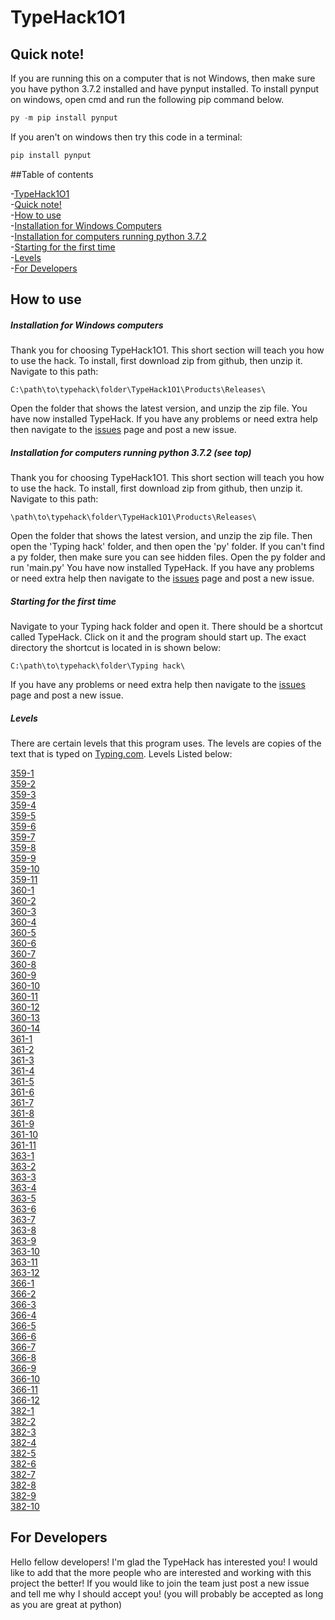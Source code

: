 # TypeHack1O1

## Quick note!

If you are running this on a computer that is not Windows, then make sure you have python 3.7.2 installed and have pynput installed. To install pynput on windows, open cmd and run the following pip command below.
```python
py -m pip install pynput
```

If you aren't on windows then try this code in a terminal:
```python
pip install pynput
```

##Table of contents

-[TypeHack1O1](https://github.com/S-W-dev/TypeHack1O1/blob/master/README.md#typehack1o1)\
-[Quick note!](https://github.com/S-W-dev/TypeHack1O1/blob/master/README.md#quick-note)\
-[How to use](https://github.com/S-W-dev/TypeHack1O1/blob/master/README.md#how-to-use)\
-[Installation for Windows Computers](https://github.com/S-W-dev/TypeHack1O1/blob/master/README.md#installation-for-windows-computers)\
-[Installation for computers running python 3.7.2](https://github.com/S-W-dev/TypeHack1O1/blob/master/README.md#installation-for-computers-running-python-372-see-top)\
-[Starting for the first time](https://github.com/S-W-dev/TypeHack1O1/blob/master/README.md#starting-for-the-first-time)\
-[Levels](https://github.com/S-W-dev/TypeHack1O1/blob/master/README.md#levels)\
-[For Developers](https://github.com/S-W-dev/TypeHack1O1/blob/master/README.md#for-developers)


## How to use

##### Installation for Windows computers

Thank you for choosing TypeHack1O1. This short section will teach you how to use the hack. To install, first download zip from github, then unzip it. Navigate to this path:
```
C:\path\to\typehack\folder\TypeHack1O1\Products\Releases\
```
Open the folder that shows the latest version, and unzip the zip file. You have now installed TypeHack.
If you have any problems or need extra help then navigate to the [issues](https://github.com/S-W-dev/TypeHack1O1/issues) page and post a new issue.

##### Installation for computers running python 3.7.2 (see top)

Thank you for choosing TypeHack1O1. This short section will teach you how to use the hack. To install, first download zip from github, then unzip it. Navigate to this path:
```
\path\to\typehack\folder\TypeHack1O1\Products\Releases\
```
Open the folder that shows the latest version, and unzip the zip file. Then open the 'Typing hack' folder, and then open the 'py' folder. If you can't find a py folder, then make sure you can see hidden files. Open the py folder and run 'main.py'
You have now installed TypeHack.
If you have any problems or need extra help then navigate to the [issues](https://github.com/S-W-dev/TypeHack1O1/issues) page and post a new issue.

##### Starting for the first time

Navigate to your Typing hack folder and open it. There should be a shortcut called TypeHack. Click on it and the program should start up. The exact directory the shortcut is located in is shown below:
```
C:\path\to\typehack\folder\Typing hack\
```
If you have any problems or need extra help then navigate to the [issues](https://github.com/S-W-dev/TypeHack1O1/issues) page and post a new issue.

##### Levels

There are certain levels that this program uses. The levels are copies of the text that is typed on [Typing.com](https://typing.com/). Levels Listed below:

[359-1](https://github.com/S-W-dev/TypeHack1O1/blob/master/Typing%20hack/py/levels/359-1.txt)\
[359-2](https://github.com/S-W-dev/TypeHack1O1/blob/master/Typing%20hack/py/levels/359-2.txt)\
[359-3](https://github.com/S-W-dev/TypeHack1O1/blob/master/Typing%20hack/py/levels/359-3.txt)\
[359-4](https://github.com/S-W-dev/TypeHack1O1/blob/master/Typing%20hack/py/levels/359-4.txt)\
[359-5](https://github.com/S-W-dev/TypeHack1O1/blob/master/Typing%20hack/py/levels/359-5.txt)\
[359-6](https://github.com/S-W-dev/TypeHack1O1/blob/master/Typing%20hack/py/levels/359-6.txt)\
[359-7](https://github.com/S-W-dev/TypeHack1O1/blob/master/Typing%20hack/py/levels/359-7.txt)\
[359-8](https://github.com/S-W-dev/TypeHack1O1/blob/master/Typing%20hack/py/levels/359-8.txt)\
[359-9](https://github.com/S-W-dev/TypeHack1O1/blob/master/Typing%20hack/py/levels/359-9.txt)\
[359-10](https://github.com/S-W-dev/TypeHack1O1/blob/master/Typing%20hack/py/levels/359-10.txt)\
[359-11](https://github.com/S-W-dev/TypeHack1O1/blob/master/Typing%20hack/py/levels/359-11.txt)\
[360-1](https://github.com/S-W-dev/TypeHack1O1/blob/master/Typing%20hack/py/levels/360-1.txt)\
[360-2](https://github.com/S-W-dev/TypeHack1O1/blob/master/Typing%20hack/py/levels/360-2.txt)\
[360-3](https://github.com/S-W-dev/TypeHack1O1/blob/master/Typing%20hack/py/levels/360-3.txt)\
[360-4](https://github.com/S-W-dev/TypeHack1O1/blob/master/Typing%20hack/py/levels/360-4.txt)\
[360-5](https://github.com/S-W-dev/TypeHack1O1/blob/master/Typing%20hack/py/levels/360-5.txt)\
[360-6](https://github.com/S-W-dev/TypeHack1O1/blob/master/Typing%20hack/py/levels/360-6.txt)\
[360-7](https://github.com/S-W-dev/TypeHack1O1/blob/master/Typing%20hack/py/levels/360-7.txt)\
[360-8](https://github.com/S-W-dev/TypeHack1O1/blob/master/Typing%20hack/py/levels/360-8.txt)\
[360-9](https://github.com/S-W-dev/TypeHack1O1/blob/master/Typing%20hack/py/levels/360-9.txt)\
[360-10](https://github.com/S-W-dev/TypeHack1O1/blob/master/Typing%20hack/py/levels/360-10.txt)\
[360-11](https://github.com/S-W-dev/TypeHack1O1/blob/master/Typing%20hack/py/levels/360-11.txt)\
[360-12](https://github.com/S-W-dev/TypeHack1O1/blob/master/Typing%20hack/py/levels/360-12.txt)\
[360-13](https://github.com/S-W-dev/TypeHack1O1/blob/master/Typing%20hack/py/levels/360-13.txt)\
[360-14](https://github.com/S-W-dev/TypeHack1O1/blob/master/Typing%20hack/py/levels/360-14.txt)\
[361-1](https://github.com/S-W-dev/TypeHack1O1/blob/master/Typing%20hack/py/levels/361-1.txt)\
[361-2](https://github.com/S-W-dev/TypeHack1O1/blob/master/Typing%20hack/py/levels/361-2.txt)\
[361-3](https://github.com/S-W-dev/TypeHack1O1/blob/master/Typing%20hack/py/levels/361-3.txt)\
[361-4](https://github.com/S-W-dev/TypeHack1O1/blob/master/Typing%20hack/py/levels/361-4.txt)\
[361-5](https://github.com/S-W-dev/TypeHack1O1/blob/master/Typing%20hack/py/levels/361-5.txt)\
[361-6](https://github.com/S-W-dev/TypeHack1O1/blob/master/Typing%20hack/py/levels/361-6.txt)\
[361-7](https://github.com/S-W-dev/TypeHack1O1/blob/master/Typing%20hack/py/levels/361-7.txt)\
[361-8](https://github.com/S-W-dev/TypeHack1O1/blob/master/Typing%20hack/py/levels/361-8.txt)\
[361-9](https://github.com/S-W-dev/TypeHack1O1/blob/master/Typing%20hack/py/levels/361-9.txt)\
[361-10](https://github.com/S-W-dev/TypeHack1O1/blob/master/Typing%20hack/py/levels/361-10.txt)\
[361-11](https://github.com/S-W-dev/TypeHack1O1/blob/master/Typing%20hack/py/levels/361-11.txt)\
[363-1](https://github.com/S-W-dev/TypeHack1O1/blob/master/Typing%20hack/py/levels/363-1.txt)\
[363-2](https://github.com/S-W-dev/TypeHack1O1/blob/master/Typing%20hack/py/levels/363-2.txt)\
[363-3](https://github.com/S-W-dev/TypeHack1O1/blob/master/Typing%20hack/py/levels/363-3.txt)\
[363-4](https://github.com/S-W-dev/TypeHack1O1/blob/master/Typing%20hack/py/levels/363-4.txt)\
[363-5](https://github.com/S-W-dev/TypeHack1O1/blob/master/Typing%20hack/py/levels/363-5.txt)\
[363-6](https://github.com/S-W-dev/TypeHack1O1/blob/master/Typing%20hack/py/levels/363-6.txt)\
[363-7](https://github.com/S-W-dev/TypeHack1O1/blob/master/Typing%20hack/py/levels/363-7.txt)\
[363-8](https://github.com/S-W-dev/TypeHack1O1/blob/master/Typing%20hack/py/levels/363-8.txt)\
[363-9](https://github.com/S-W-dev/TypeHack1O1/blob/master/Typing%20hack/py/levels/363-9.txt)\
[363-10](https://github.com/S-W-dev/TypeHack1O1/blob/master/Typing%20hack/py/levels/363-10.txt)\
[363-11](https://github.com/S-W-dev/TypeHack1O1/blob/master/Typing%20hack/py/levels/363-11.txt)\
[363-12](https://github.com/S-W-dev/TypeHack1O1/blob/master/Typing%20hack/py/levels/363-12.txt)\
[366-1](https://github.com/S-W-dev/TypeHack1O1/blob/master/Typing%20hack/py/levels/366-1.txt)\
[366-2](https://github.com/S-W-dev/TypeHack1O1/blob/master/Typing%20hack/py/levels/366-2.txt)\
[366-3](https://github.com/S-W-dev/TypeHack1O1/blob/master/Typing%20hack/py/levels/366-3.txt)\
[366-4](https://github.com/S-W-dev/TypeHack1O1/blob/master/Typing%20hack/py/levels/366-4.txt)\
[366-5](https://github.com/S-W-dev/TypeHack1O1/blob/master/Typing%20hack/py/levels/366-5.txt)\
[366-6](https://github.com/S-W-dev/TypeHack1O1/blob/master/Typing%20hack/py/levels/366-6.txt)\
[366-7](https://github.com/S-W-dev/TypeHack1O1/blob/master/Typing%20hack/py/levels/366-7.txt)\
[366-8](https://github.com/S-W-dev/TypeHack1O1/blob/master/Typing%20hack/py/levels/366-8.txt)\
[366-9](https://github.com/S-W-dev/TypeHack1O1/blob/master/Typing%20hack/py/levels/366-9.txt)\
[366-10](https://github.com/S-W-dev/TypeHack1O1/blob/master/Typing%20hack/py/levels/366-10.txt)\
[366-11](https://github.com/S-W-dev/TypeHack1O1/blob/master/Typing%20hack/py/levels/366-11.txt)\
[366-12](https://github.com/S-W-dev/TypeHack1O1/blob/master/Typing%20hack/py/levels/366-12.txt)\
[382-1](https://github.com/S-W-dev/TypeHack1O1/blob/master/Typing%20hack/py/levels/382-1.txt)\
[382-2](https://github.com/S-W-dev/TypeHack1O1/blob/master/Typing%20hack/py/levels/382-2.txt)\
[382-3](https://github.com/S-W-dev/TypeHack1O1/blob/master/Typing%20hack/py/levels/382-3.txt)\
[382-4](https://github.com/S-W-dev/TypeHack1O1/blob/master/Typing%20hack/py/levels/382-4.txt)\
[382-5](https://github.com/S-W-dev/TypeHack1O1/blob/master/Typing%20hack/py/levels/382-5.txt)\
[382-6](https://github.com/S-W-dev/TypeHack1O1/blob/master/Typing%20hack/py/levels/382-6.txt)\
[382-7](https://github.com/S-W-dev/TypeHack1O1/blob/master/Typing%20hack/py/levels/382-7.txt)\
[382-8](https://github.com/S-W-dev/TypeHack1O1/blob/master/Typing%20hack/py/levels/382-8.txt)\
[382-9](https://github.com/S-W-dev/TypeHack1O1/blob/master/Typing%20hack/py/levels/382-9.txt)\
[382-10](https://github.com/S-W-dev/TypeHack1O1/blob/master/Typing%20hack/py/levels/382-10.txt)

## For Developers

Hello fellow developers! I'm glad the TypeHack has interested you! I would like to add that the more people who are interested and working with this project the better! If you would like to join the team just post a new issue and tell me why I should accept you! (you will probably be accepted as long as you are great at python)
